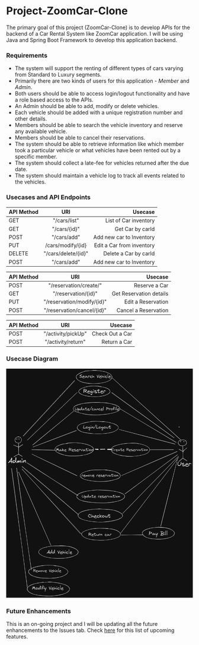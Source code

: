 # Project-ZoomCar-Clone

The primary goal of this project (ZoomCar-Clone) is to develop APIs
for the backend of a Car Rental System like ZoomCar application.
I will be using Java and Spring Boot Framework to develop this application backend.

### Requirements
- The system will support the renting of different types of cars varying from Standard to Luxury segments.
- Primarily there are two kinds of users for this application - *Member* and *Admin*.
- Both users should be able to access login/logout functionality and have
  a role based access to the APIs.
- An Admin should be able to add, modify or delete vehicles.
- Each vehicle should be added with a unique registration number and other details.
- Members should be able to search the vehicle inventory and reserve any available vehicle.
- Members should be able to cancel their reservations.
- The system should be able to retrieve information like which member took a particular vehicle or what vehicles have been rented out by a specific member.
- The system should collect a late-fee for vehicles returned after the due date.
- The system should maintain a vehicle log to track all events related to the vehicles.

### Usecases and API Endpoints
| API Method        | URI           | Usecase  |
| ------------- |:-------------:| -----:|
| GET      | "/cars/list" | List of Car inventory |
| GET      | "/cars/{id}" | Get Car by carId |
| POST    | "/cars/add"      |   Add new car to Inventory |
| PUT      | /cars/modify/{id} | Edit a Car from inventory |
| DELETE      | "/cars/delete/{id}" | Delete a Car by carId |
| POST    | "/cars/add"      |   Add new car to Inventory |

| API Method        | URI           | Usecase  |
| ------------- |:-------------:| -----:|
| POST    | "/reservation/create/"     |   Reserve a Car |
| GET      | "/reservation/{id}" | Get Reservation details |
| PUT    | "/reservation/modify/{id}"  |   Edit a Reservation |
| POST      | "/reservation/cancel/{id}" | Cancel a Reservation |

| API Method        | URI           | Usecase  |
| ------------- |:-------------:| -----:|
| POST    | "/activity/pickUp"    |  Check Out a Car |
| POST    | "/activity/return"    |   Return a Car |

### Usecase Diagram

<img src="Assets/zoomcarClone_UsecaseDiagram - Copy.png" width="650">

### Future Enhancements
This is an on-going project and I will be updating all the future enhancements to the
Issues tab. Check [here](https://www.google.com) for this list of upcoming features.
